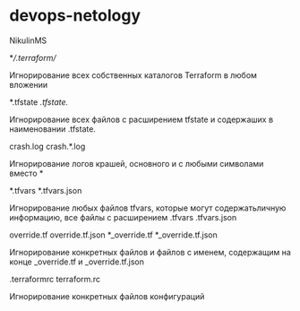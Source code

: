 # devops-netology

NikulinMS


**/.terraform/*

Игнорирование всех собственных каталогов Terraform в любом вложении

*.tfstate
*.tfstate.*

Игнорирование всех файлов с расширением tfstate и содержаших в наименовании .tfstate.

crash.log
crash.*.log

Игнорирование логов крашей, основного и с любыми символами вместо *

*.tfvars
*.tfvars.json

Игнорирование любых файлов tfvars, которые могут содержатьличную информацию, все файлы с расширением .tfvars .tfvars.json

override.tf
override.tf.json
*_override.tf
*_override.tf.json

Игнорирование конкретных файлов и файлов с именем, содержащим на конце _override.tf  и  _override.tf.json

.terraformrc
terraform.rc

Игнорирование конкретных файлов конфигураций
